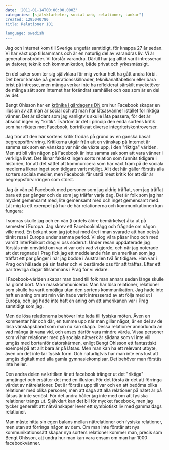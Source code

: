 ```yaml
---
date: '2011-01-14T00:00:00.000Z'
categories: [självklarheter, social web, relationer, tankar"]
created: 1295040780
title: Relationer 101
 
language: swedish
---
```


Jag och Internet kom till Sverige ungefär samtidigt, för knappa 27 år sedan. Vi har växt upp tillsammans och är en naturlig del av varandras liv. Vi är generationsbröder. Vi förstår varandra. Därtill har jag alltid varit intresserad av datorer, teknik och kommunikation, både privat och yrkesmässigt.

En del saker som ter sig självklara för mig verkar helt ha gått andra förbi. Det beror kanske på generationsskillnader, teknikanalfabetism eller bara brist på intresse, men många verkar inte ha reflekterat särskilt mycketöver de många sätt som Internet har förändrat samhället och oss som är en del av det.

Bengt Ohlsson har en <a href="http://www.pastan.nu/bloggen/inlagg/3345">krönika i gårdagens DN</a> om hur Facebook skapar en illusion av att man är social och att man har låtsasvänner istället för riktiga vänner. Det är sådant som jag vanligtvis skulle låta passera, för det är absolut ingen ny "kritik". Tvärtom är det i princip den enda sortens kritik som har riktats mot Facebook, borträknat diverse integritetskontroverser.

Jag tror att den här sortens kritik frodas på grund av en ganska basal begreppsförvirring. Kritikerna utgår från att en vänskap på Internet är samma sak som en vänskap var när de växte upp, i den "riktiga" världen. Men att bli vän någon på Facebook är inte samma sak som att vara vänner i verkliga livet. Det liknar faktiskt ingen sorts relation som funnits tidigare i historien, för att det sättet att kommunicera som har växt fram på de sociala medierna liknar inget som tidigare varit möjligt. Allt det här gäller förstås alla sorters sociala medier, men Facebook får utstå mest kritik för att där är begreppsförvirringen som störst.

Jag är vän på Facebook med personer som jag aldrig träffat, som jag träffat bara ett par gånger och de som jag träffar varje dag. Det är folk som jag har mycket gemensamt med, lite gemensamt med och inget gemensamt med. Låt mig ta ett exempel på hur de här relationerna och kommunikationen kan fungera:

I somras skulle jag och en vän (i ordets äldre bemärkelse) åka ut på semester i Europa. Jag skrev ett Facebookinlägg och frågade om någon ville med. En bekant som jag jobbat med året innan svarade att han också tänkt resa i Europa under samma period. Vi slog våra påsar ihop och med varsitt InterRailkort drog vi oss söderut. Under resan uppdaterade jag förstås min omvärld om var vi var och vad vi gjorde, och när jag noterade att det regnade i Prag fick jag ett meddelande från en amerikan som jag träffat ett par gånger i när jag bodde i Australien två år tidigare. Han var i Prag och hälsade på sin faster och vi bestämde oss för att träffas. Efter ett par trevliga dagar tillsammans i Prag for vi vidare.

I Facebook-världen skapar man band till folk man annars sedan länge skulle ha glömt bort. Man masskommunicerar. Man har lösa relationer, relationer som skulle ha varit omöjliga utan den sortens kommunikation. Jag hade inte haft en aning om att min vän hade varit intresserad av att följa med ut i Europa, och jag hade inte haft en aning om att amerikanen var i Prag samtidigt som jag.

Men de lösa relationerna behöver inte leda till fysiska möten. Även en kommentar här och där, en tumme upp när man gillar något, är en del av de lösa vänskapsband som man nu kan skapa. Dessa relationer annorlunda än vad många är vana vid, och anses därför vara mindre värda. Vissa personer som vi har relationer med på sociala nätverk är sådana som vi inte vill umgås med bortanför datorskärmen, enligt Bengt Ohlsson ett fantastiskt exempel på att allt bara är på låtsas. Men man kan ha ett relevant utbyte, även om det inte tar fysisk form. Och naturligtvis har man inte ens lust att umgås digitalt med alla gamla gymnasiekompisar. Det behöver man förstås inte heller.

Den andra delen av kritiken är att facebook tränger ut det "riktiga" umgänget och ersätter det med en illusion. För det första är det att förringa värdet av nätrelationer. Det är förstås upp till var och en att bedöma olika relationer med olika personer, men att säga att alla relationer på nätet är på låtsas är inte seriöst. För det andra håller jag inte med om att fysiska relationer trängs ut. Självklart kan det bli för mycket facebook, men jag tycker generellt att nätvänskaper lever ett symbiotiskt liv med gammaldags relationer.

Man måste hitta sin egen balans mellan nätrelationer och fysiska relationer, men utan att förringa någon av dem. Om man inte förstår att nya kommunikationssätt skapar nya sorters relationer kommer man, precis som Bengt Ohlsson, att undra hur man kan vara ensam om man har 1000 facebookvänner.
